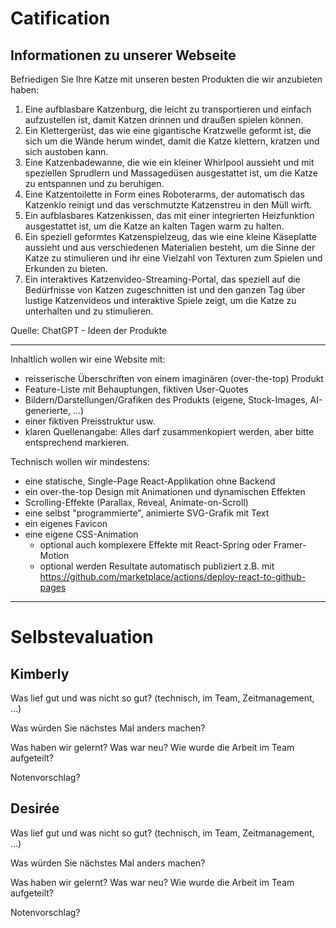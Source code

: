 # Catification

## Informationen zu unserer Webseite

Befriedigen Sie Ihre Katze mit unseren besten Produkten die wir anzubieten haben:

1. Eine aufblasbare Katzenburg, die leicht zu transportieren und einfach aufzustellen ist, damit Katzen drinnen und
   draußen spielen können.
2. Ein Klettergerüst, das wie eine gigantische Kratzwelle geformt ist, die sich um die Wände herum windet, damit die
   Katze klettern, kratzen und sich austoben kann.
3. Eine Katzenbadewanne, die wie ein kleiner Whirlpool aussieht und mit speziellen Sprudlern und Massagedüsen
   ausgestattet ist, um die Katze zu entspannen und zu beruhigen.
4. Eine Katzentoilette in Form eines Roboterarms, der automatisch das Katzenklo reinigt und das verschmutzte Katzenstreu
   in den Müll wirft.
5. Ein aufblasbares Katzenkissen, das mit einer integrierten Heizfunktion ausgestattet ist, um die Katze an kalten Tagen
   warm zu halten.
6. Ein speziell geformtes Katzenspielzeug, das wie eine kleine Käseplatte aussieht und aus verschiedenen Materialien
   besteht, um die Sinne der Katze zu stimulieren und ihr eine Vielzahl von Texturen zum Spielen und Erkunden zu bieten.
7. Ein interaktives Katzenvideo-Streaming-Portal, das speziell auf die Bedürfnisse von Katzen zugeschnitten ist und den
   ganzen Tag über lustige Katzenvideos und interaktive Spiele zeigt, um die Katze zu unterhalten und zu stimulieren.

Quelle: ChatGPT - Ideen der Produkte

-------------------------------------------------------

Inhaltlich wollen wir eine Website mit:
- reisserische Überschriften von einem imaginären (over-the-top) Produkt
- Feature-Liste mit Behauptungen, fiktiven User-Quotes
- Bildern/Darstellungen/Grafiken des Produkts (eigene, Stock-Images, AI-generierte, ...)
- einer fiktiven Preisstruktur usw.
- klaren Quellenangabe: Alles darf zusammenkopiert werden, aber bitte entsprechend markieren.

Technisch wollen wir mindestens:
- eine statische, Single-Page React-Applikation ohne Backend
- ein over-the-top Design mit Animationen und dynamischen Effekten
- Scrolling-Effekte (Parallax, Reveal, Animate-on-Scroll)
- eine selbst "programmierte", animierte SVG-Grafik mit Text
- ein eigenes Favicon
- eine eigene CSS-Animation
  - optional auch komplexere Effekte mit React-Spring oder Framer-Motion
  - optional werden Resultate automatisch publiziert z.B. mit https://github.com/marketplace/actions/deploy-react-to-github-pages

-------------------------------------------------------

# Selbstevaluation

## Kimberly

Was lief gut und was nicht so gut? (technisch, im Team, Zeitmanagement, ...)

Was würden Sie nächstes Mal anders machen?

Was haben wir gelernt? Was war neu? Wie wurde die Arbeit im Team aufgeteilt?

Notenvorschlag?

## Desirée

Was lief gut und was nicht so gut? (technisch, im Team, Zeitmanagement, ...)

Was würden Sie nächstes Mal anders machen?

Was haben wir gelernt? Was war neu? Wie wurde die Arbeit im Team aufgeteilt?

Notenvorschlag?